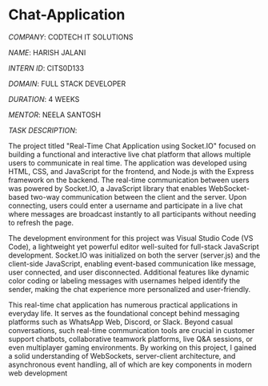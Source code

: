 # Chat-Application

*COMPANY*: CODTECH IT SOLUTIONS

*NAME*: HARISH JALANI

*INTERN ID*: CITS0D133

*DOMAIN*: FULL STACK DEVELOPER

*DURATION*: 4 WEEKS

*MENTOR*: NEELA SANTOSH

*TASK DESCRIPTION*:

The project titled "Real-Time Chat Application using Socket.IO" focused on building a functional and interactive live chat platform that allows multiple users to communicate in real time. The application was developed using HTML, CSS, and JavaScript for the frontend, and Node.js with the Express framework on the backend. The real-time communication between users was powered by Socket.IO, a JavaScript library that enables WebSocket-based two-way communication between the client and the server. Upon connecting, users could enter a username and participate in a live chat where messages are broadcast instantly to all participants without needing to refresh the page.

The development environment for this project was Visual Studio Code (VS Code), a lightweight yet powerful editor well-suited for full-stack JavaScript development. Socket.IO was initialized on both the server (server.js) and the client-side JavaScript, enabling event-based communication like message, user connected, and user disconnected. Additional features like dynamic color coding or labeling messages with usernames helped identify the sender, making the chat experience more personalized and user-friendly.

This real-time chat application has numerous practical applications in everyday life. It serves as the foundational concept behind messaging platforms such as WhatsApp Web, Discord, or Slack. Beyond casual conversations, such real-time communication tools are crucial in customer support chatbots, collaborative teamwork platforms, live Q&A sessions, or even multiplayer gaming environments. By working on this project, I gained a solid understanding of WebSockets, server-client architecture, and asynchronous event handling, all of which are key components in modern web development
